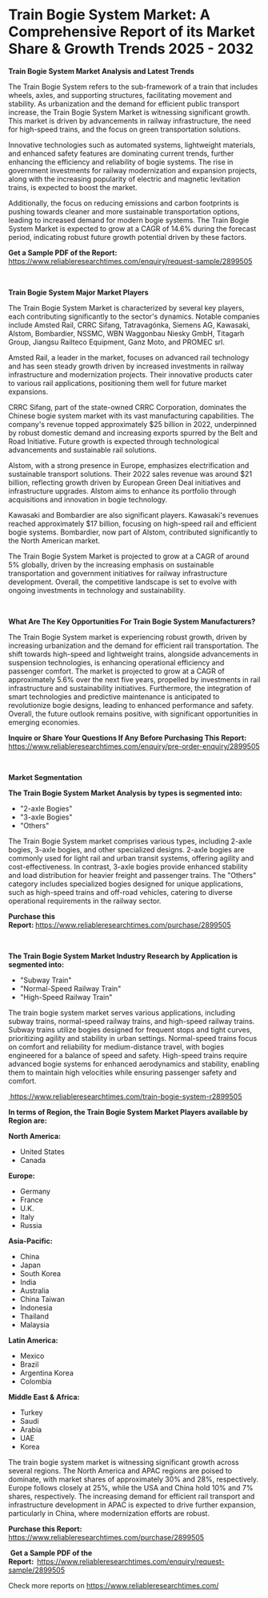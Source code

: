 <p><h1>Train Bogie System Market: A Comprehensive Report of its Market Share & Growth Trends 2025 - 2032</h1></p><p><strong>Train Bogie System Market Analysis and Latest Trends</strong></p>
<p><p>The Train Bogie System refers to the sub-framework of a train that includes wheels, axles, and supporting structures, facilitating movement and stability. As urbanization and the demand for efficient public transport increase, the Train Bogie System Market is witnessing significant growth. This market is driven by advancements in railway infrastructure, the need for high-speed trains, and the focus on green transportation solutions. </p><p>Innovative technologies such as automated systems, lightweight materials, and enhanced safety features are dominating current trends, further enhancing the efficiency and reliability of bogie systems. The rise in government investments for railway modernization and expansion projects, along with the increasing popularity of electric and magnetic levitation trains, is expected to boost the market. </p><p>Additionally, the focus on reducing emissions and carbon footprints is pushing towards cleaner and more sustainable transportation options, leading to increased demand for modern bogie systems. The Train Bogie System Market is expected to grow at a CAGR of 14.6% during the forecast period, indicating robust future growth potential driven by these factors.</p></p>
<p><strong>Get a Sample PDF of the Report:&nbsp;</strong> <a href="https://www.reliableresearchtimes.com/enquiry/request-sample/2899505?utm_campaign=3559&utm_medium=2&utm_source=Github&utm_content=ia&utm_term=16032025&utm_id=train-bogie-system">https://www.reliableresearchtimes.com/enquiry/request-sample/2899505</a></p>
<p>&nbsp;</p>
<p><strong>Train Bogie System Major Market Players</strong></p>
<p><p>The Train Bogie System Market is characterized by several key players, each contributing significantly to the sector's dynamics. Notable companies include Amsted Rail, CRRC Sifang, Tatravagónka, Siemens AG, Kawasaki, Alstom, Bombardier, NSSMC, WBN Waggonbau Niesky GmbH, Titagarh Group, Jiangsu Railteco Equipment, Ganz Moto, and PROMEC srl.</p><p>Amsted Rail, a leader in the market, focuses on advanced rail technology and has seen steady growth driven by increased investments in railway infrastructure and modernization projects. Their innovative products cater to various rail applications, positioning them well for future market expansions.</p><p>CRRC Sifang, part of the state-owned CRRC Corporation, dominates the Chinese bogie system market with its vast manufacturing capabilities. The company's revenue topped approximately $25 billion in 2022, underpinned by robust domestic demand and increasing exports spurred by the Belt and Road Initiative. Future growth is expected through technological advancements and sustainable rail solutions.</p><p>Alstom, with a strong presence in Europe, emphasizes electrification and sustainable transport solutions. Their 2022 sales revenue was around $21 billion, reflecting growth driven by European Green Deal initiatives and infrastructure upgrades. Alstom aims to enhance its portfolio through acquisitions and innovation in bogie technology.</p><p>Kawasaki and Bombardier are also significant players. Kawasaki's revenues reached approximately $17 billion, focusing on high-speed rail and efficient bogie systems. Bombardier, now part of Alstom, contributed significantly to the North American market.</p><p>The Train Bogie System Market is projected to grow at a CAGR of around 5% globally, driven by the increasing emphasis on sustainable transportation and government initiatives for railway infrastructure development. Overall, the competitive landscape is set to evolve with ongoing investments in technology and sustainability.</p></p>
<p>&nbsp;</p>
<p><strong>What Are The Key Opportunities For Train Bogie System Manufacturers?</strong></p>
<p><p>The Train Bogie System market is experiencing robust growth, driven by increasing urbanization and the demand for efficient rail transportation. The shift towards high-speed and lightweight trains, alongside advancements in suspension technologies, is enhancing operational efficiency and passenger comfort. The market is projected to grow at a CAGR of approximately 5.6% over the next five years, propelled by investments in rail infrastructure and sustainability initiatives. Furthermore, the integration of smart technologies and predictive maintenance is anticipated to revolutionize bogie designs, leading to enhanced performance and safety. Overall, the future outlook remains positive, with significant opportunities in emerging economies.</p></p>
<p><strong>Inquire or Share Your Questions If Any Before Purchasing This Report:</strong> <a href="https://www.reliableresearchtimes.com/enquiry/pre-order-enquiry/2899505?utm_campaign=3559&utm_medium=2&utm_source=Github&utm_content=ia&utm_term=16032025&utm_id=train-bogie-system">https://www.reliableresearchtimes.com/enquiry/pre-order-enquiry/2899505</a></p>
<p>&nbsp;</p>
<p><strong>Market Segmentation</strong></p>
<p><strong>The Train Bogie System Market Analysis by types is segmented into:</strong></p>
<p><ul><li>"2-axle Bogies"</li><li>"3-axle Bogies"</li><li>"Others"</li></ul></p>
<p><p>The Train Bogie System market comprises various types, including 2-axle bogies, 3-axle bogies, and other specialized designs. 2-axle bogies are commonly used for light rail and urban transit systems, offering agility and cost-effectiveness. In contrast, 3-axle bogies provide enhanced stability and load distribution for heavier freight and passenger trains. The "Others" category includes specialized bogies designed for unique applications, such as high-speed trains and off-road vehicles, catering to diverse operational requirements in the railway sector.</p></p>
<p><strong>Purchase this Report:&nbsp;</strong><a href="https://www.reliableresearchtimes.com/purchase/2899505?utm_campaign=3559&utm_medium=2&utm_source=Github&utm_content=ia&utm_term=16032025&utm_id=train-bogie-system">https://www.reliableresearchtimes.com/purchase/2899505</a></p>
<p>&nbsp;</p>
<p><strong>The Train Bogie System Market Industry Research by Application is segmented into:</strong></p>
<p><ul><li>"Subway Train"</li><li>"Normal-Speed Railway Train"</li><li>"High-Speed Railway Train"</li></ul></p>
<p><p>The train bogie system market serves various applications, including subway trains, normal-speed railway trains, and high-speed railway trains. Subway trains utilize bogies designed for frequent stops and tight curves, prioritizing agility and stability in urban settings. Normal-speed trains focus on comfort and reliability for medium-distance travel, with bogies engineered for a balance of speed and safety. High-speed trains require advanced bogie systems for enhanced aerodynamics and stability, enabling them to maintain high velocities while ensuring passenger safety and comfort.</p></p>
<p><a href="https://www.reliableresearchtimes.com/train-bogie-system-r2899505?utm_campaign=3559&utm_medium=2&utm_source=Github&utm_content=ia&utm_term=16032025&utm_id=train-bogie-system">&nbsp;https://www.reliableresearchtimes.com/train-bogie-system-r2899505</a></p>
<p><strong>In terms of Region, the Train Bogie System Market Players available by Region are:</strong></p>
<p>
    <p> <strong> North America: </strong>
        <ul>
            <li>United States</li>
            <li>Canada</li>
        </ul>
        </p> 
    <p> <strong> Europe: </strong>
        <ul>
            <li>Germany</li>
            <li>France</li>
            <li>U.K.</li>
            <li>Italy</li>
            <li>Russia</li>
        </ul>
        </p> 
    <p> <strong> Asia-Pacific: </strong>
        <ul>
            <li>China</li>
            <li>Japan</li>
            <li>South Korea</li>
            <li>India</li>
            <li>Australia</li>
            <li>China Taiwan</li>
            <li>Indonesia</li>
            <li>Thailand</li>
            <li>Malaysia</li>
        </ul>
        </p> 
    <p> <strong> Latin America: </strong>
        <ul>
            <li>Mexico</li>
            <li>Brazil</li>
            <li>Argentina Korea</li>
            <li>Colombia</li>
        </ul>
        </p> 
    <p> <strong> Middle East & Africa: </strong>
        <ul>
            <li>Turkey</li>
            <li>Saudi</li>
            <li>Arabia</li>
            <li>UAE</li>
            <li>Korea</li>
        </ul>
    </p>
    </p>
<p><p>The train bogie system market is witnessing significant growth across several regions. The North America and APAC regions are poised to dominate, with market shares of approximately 30% and 28%, respectively. Europe follows closely at 25%, while the USA and China hold 10% and 7% shares, respectively. The increasing demand for efficient rail transport and infrastructure development in APAC is expected to drive further expansion, particularly in China, where modernization efforts are robust.</p></p>
<p><strong>Purchase this Report: </strong><a href="https://www.reliableresearchtimes.com/purchase/2899505?utm_campaign=3559&utm_medium=2&utm_source=Github&utm_content=ia&utm_term=16032025&utm_id=train-bogie-system">https://www.reliableresearchtimes.com/purchase/2899505</a></p>
<p>&nbsp;<strong>Get a Sample PDF of the Report:&nbsp;&nbsp;</strong><a href="https://www.reliableresearchtimes.com/enquiry/request-sample/2899505?utm_campaign=3559&utm_medium=2&utm_source=Github&utm_content=ia&utm_term=16032025&utm_id=train-bogie-system">https://www.reliableresearchtimes.com/enquiry/request-sample/2899505</a></p>
<p><strong></strong></p>
<p>Check more reports on <a href="https://www.reliableresearchtimes.com/?utm_campaign=3559&utm_medium=2&utm_source=Github&utm_content=ia&utm_term=16032025&utm_id=train-bogie-system">https://www.reliableresearchtimes.com/</a></p>
